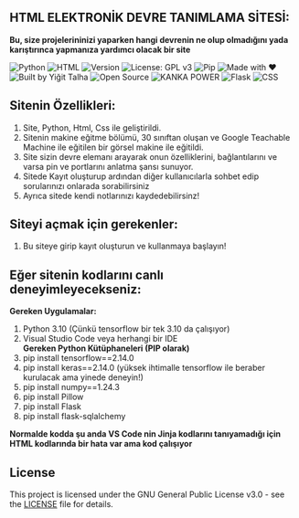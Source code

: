 ## HTML ELEKTRONİK DEVRE TANIMLAMA SİTESİ:

**Bu, size projelerininizi yaparken hangi devrenin ne olup olmadığını yada karıştırınca yapmanıza yardımcı olacak bir site**

![Python](https://img.shields.io/badge/Python-3.10-blue?logo=python)
![HTML](https://img.shields.io/badge/HTML5-e34c26?logo=html5&logoColor=white)
![Version](https://img.shields.io/badge/Version-1.0.0-blue)
![License: GPL v3](https://img.shields.io/badge/License-GPLv3-blue.svg)
![Pip](https://img.shields.io/badge/pip-ready-blue?logo=pypi)
![Made with ❤️](https://img.shields.io/badge/Made%20with-%E2%9D%A4-red)
![Built by Yiğit Talha](https://img.shields.io/badge/Built%20by-Yiğit%20Talha-blueviolet)
![Open Source](https://img.shields.io/badge/Open%20Source-Yes-brightgreen)
![KANKA POWER](https://img.shields.io/badge/VsCode--POWER-🔥🔥🔥-orange)
![Flask](https://img.shields.io/badge/Flask-Web_App-000000?logo=flask)
![CSS](https://img.shields.io/badge/Css-design-007bff?logo=css)

## Sitenin Özellikleri:
1. Site, Python, Html, Css ile geliştirildi.
2. Sitenin makine eğitme bölümü, 30 sınıftan oluşan ve Google Teachable Machine ile eğitilen bir görsel makine ile eğitildi.
3. Site sizin devre elemanı arayarak onun özelliklerini, bağlantılarını ve varsa pin ve portlarını anlatma şansı sunuyor.
4. Sitede Kayıt oluşturup ardından diğer kullanıcılarla sohbet edip sorularınızı onlarada sorabilirsiniz
5. Ayrıca sitede kendi notlarınızı kaydedebilirsinz!

## Siteyi açmak için gerekenler:
1. Bu siteye girip kayıt oluşturun ve kullanmaya başlayın!

## Eğer sitenin kodlarını canlı deneyimleyecekseniz:
**Gereken Uygulamalar:**
1. Python 3.10 (Çünkü tensorflow bir tek 3.10 da çalışıyor)
2. Visual Studio Code veya herhangi bir IDE  
**Gereken Python Kütüphaneleri (PIP olarak)**
1. pip install tensorflow==2.14.0
2. pip install keras==2.14.0 (yüksek ihtimalle tensorflow ile beraber kurulacak ama yinede deneyin!)
3. pip install numpy==1.24.3
4. pip install Pillow
5. pip install Flask
6. pip install flask-sqlalchemy

**Normalde kodda şu anda VS Code nin Jinja kodlarını tanıyamadığı için HTML kodlarında bir hata var ama kod çalışıyor**


## License
This project is licensed under the GNU General Public License v3.0 - see the [LICENSE](LICENSE) file for details.
